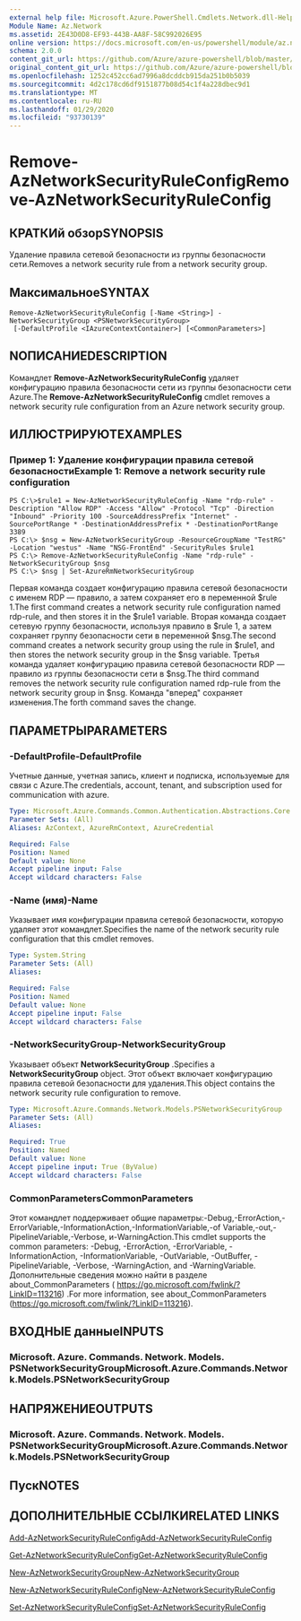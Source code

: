 ```yaml
---
external help file: Microsoft.Azure.PowerShell.Cmdlets.Network.dll-Help.xml
Module Name: Az.Network
ms.assetid: 2E43D0D8-EF93-443B-AA8F-58C992026E95
online version: https://docs.microsoft.com/en-us/powershell/module/az.network/remove-aznetworksecurityruleconfig
schema: 2.0.0
content_git_url: https://github.com/Azure/azure-powershell/blob/master/src/Network/Network/help/Remove-AzNetworkSecurityRuleConfig.md
original_content_git_url: https://github.com/Azure/azure-powershell/blob/master/src/Network/Network/help/Remove-AzNetworkSecurityRuleConfig.md
ms.openlocfilehash: 1252c452cc6ad7996a8dcddcb915da251b0b5039
ms.sourcegitcommit: 4d2c178cd6df9151877b08d54c1f4a228dbec9d1
ms.translationtype: MT
ms.contentlocale: ru-RU
ms.lasthandoff: 01/29/2020
ms.locfileid: "93730139"
---
```

# <span data-ttu-id="5b48e-101">Remove-AzNetworkSecurityRuleConfig</span><span class="sxs-lookup"><span data-stu-id="5b48e-101">Remove-AzNetworkSecurityRuleConfig</span></span>

## <span data-ttu-id="5b48e-102">КРАТКИй обзор</span><span class="sxs-lookup"><span data-stu-id="5b48e-102">SYNOPSIS</span></span>
<span data-ttu-id="5b48e-103">Удаление правила сетевой безопасности из группы безопасности сети.</span><span class="sxs-lookup"><span data-stu-id="5b48e-103">Removes a network security rule from a network security group.</span></span>

## <span data-ttu-id="5b48e-104">Максимальное</span><span class="sxs-lookup"><span data-stu-id="5b48e-104">SYNTAX</span></span>

```
Remove-AzNetworkSecurityRuleConfig [-Name <String>] -NetworkSecurityGroup <PSNetworkSecurityGroup>
 [-DefaultProfile <IAzureContextContainer>] [<CommonParameters>]
```

## <span data-ttu-id="5b48e-105">NОПИСАНИЕ</span><span class="sxs-lookup"><span data-stu-id="5b48e-105">DESCRIPTION</span></span>
<span data-ttu-id="5b48e-106">Командлет **Remove-AzNetworkSecurityRuleConfig** удаляет конфигурацию правила безопасности сети из группы безопасности сети Azure.</span><span class="sxs-lookup"><span data-stu-id="5b48e-106">The **Remove-AzNetworkSecurityRuleConfig** cmdlet removes a network security rule configuration from an Azure network security group.</span></span>

## <span data-ttu-id="5b48e-107">ИЛЛЮСТРИРУЮТ</span><span class="sxs-lookup"><span data-stu-id="5b48e-107">EXAMPLES</span></span>

### <span data-ttu-id="5b48e-108">Пример 1: Удаление конфигурации правила сетевой безопасности</span><span class="sxs-lookup"><span data-stu-id="5b48e-108">Example 1: Remove a network security rule configuration</span></span>
```
PS C:\>$rule1 = New-AzNetworkSecurityRuleConfig -Name "rdp-rule" -Description "Allow RDP" -Access "Allow" -Protocol "Tcp" -Direction "Inbound" -Priority 100 -SourceAddressPrefix "Internet" -SourcePortRange * -DestinationAddressPrefix * -DestinationPortRange 3389
PS C:\> $nsg = New-AzNetworkSecurityGroup -ResourceGroupName "TestRG" -Location "westus" -Name "NSG-FrontEnd" -SecurityRules $rule1
PS C:\> Remove-AzNetworkSecurityRuleConfig -Name "rdp-rule" -NetworkSecurityGroup $nsg
PS C:\> $nsg | Set-AzureRmNetworkSecurityGroup
```

<span data-ttu-id="5b48e-109">Первая команда создает конфигурацию правила сетевой безопасности с именем RDP — правило, а затем сохраняет его в переменной $rule 1.</span><span class="sxs-lookup"><span data-stu-id="5b48e-109">The first command creates a network security rule configuration named rdp-rule, and then stores it in the $rule1 variable.</span></span>
<span data-ttu-id="5b48e-110">Вторая команда создает сетевую группу безопасности, используя правило в $rule 1, а затем сохраняет группу безопасности сети в переменной $nsg.</span><span class="sxs-lookup"><span data-stu-id="5b48e-110">The second command creates a network security group using the rule in $rule1, and then stores the network security group in the $nsg variable.</span></span>
<span data-ttu-id="5b48e-111">Третья команда удаляет конфигурацию правила сетевой безопасности RDP — правило из группы безопасности сети в $nsg.</span><span class="sxs-lookup"><span data-stu-id="5b48e-111">The third command removes the network security rule configuration named rdp-rule from the network security group in $nsg.</span></span>
<span data-ttu-id="5b48e-112">Команда "вперед" сохраняет изменения.</span><span class="sxs-lookup"><span data-stu-id="5b48e-112">The forth command saves the change.</span></span>

## <span data-ttu-id="5b48e-113">ПАРАМЕТРЫ</span><span class="sxs-lookup"><span data-stu-id="5b48e-113">PARAMETERS</span></span>

### <span data-ttu-id="5b48e-114">-DefaultProfile</span><span class="sxs-lookup"><span data-stu-id="5b48e-114">-DefaultProfile</span></span>
<span data-ttu-id="5b48e-115">Учетные данные, учетная запись, клиент и подписка, используемые для связи с Azure.</span><span class="sxs-lookup"><span data-stu-id="5b48e-115">The credentials, account, tenant, and subscription used for communication with azure.</span></span>

```yaml
Type: Microsoft.Azure.Commands.Common.Authentication.Abstractions.Core.IAzureContextContainer
Parameter Sets: (All)
Aliases: AzContext, AzureRmContext, AzureCredential

Required: False
Position: Named
Default value: None
Accept pipeline input: False
Accept wildcard characters: False
```

### <span data-ttu-id="5b48e-116">-Name (имя)</span><span class="sxs-lookup"><span data-stu-id="5b48e-116">-Name</span></span>
<span data-ttu-id="5b48e-117">Указывает имя конфигурации правила сетевой безопасности, которую удаляет этот командлет.</span><span class="sxs-lookup"><span data-stu-id="5b48e-117">Specifies the name of the network security rule configuration that this cmdlet removes.</span></span>

```yaml
Type: System.String
Parameter Sets: (All)
Aliases:

Required: False
Position: Named
Default value: None
Accept pipeline input: False
Accept wildcard characters: False
```

### <span data-ttu-id="5b48e-118">-NetworkSecurityGroup</span><span class="sxs-lookup"><span data-stu-id="5b48e-118">-NetworkSecurityGroup</span></span>
<span data-ttu-id="5b48e-119">Указывает объект **NetworkSecurityGroup** .</span><span class="sxs-lookup"><span data-stu-id="5b48e-119">Specifies a **NetworkSecurityGroup** object.</span></span>
<span data-ttu-id="5b48e-120">Этот объект включает конфигурацию правила сетевой безопасности для удаления.</span><span class="sxs-lookup"><span data-stu-id="5b48e-120">This object contains the network security rule configuration to remove.</span></span>

```yaml
Type: Microsoft.Azure.Commands.Network.Models.PSNetworkSecurityGroup
Parameter Sets: (All)
Aliases:

Required: True
Position: Named
Default value: None
Accept pipeline input: True (ByValue)
Accept wildcard characters: False
```

### <span data-ttu-id="5b48e-121">CommonParameters</span><span class="sxs-lookup"><span data-stu-id="5b48e-121">CommonParameters</span></span>
<span data-ttu-id="5b48e-122">Этот командлет поддерживает общие параметры:-Debug,-ErrorAction,-ErrorVariable,-InformationAction,-InformationVariable,-of Variable,-out,-PipelineVariable,-Verbose, и-WarningAction.</span><span class="sxs-lookup"><span data-stu-id="5b48e-122">This cmdlet supports the common parameters: -Debug, -ErrorAction, -ErrorVariable, -InformationAction, -InformationVariable, -OutVariable, -OutBuffer, -PipelineVariable, -Verbose, -WarningAction, and -WarningVariable.</span></span> <span data-ttu-id="5b48e-123">Дополнительные сведения можно найти в разделе about_CommonParameters ( https://go.microsoft.com/fwlink/?LinkID=113216) .</span><span class="sxs-lookup"><span data-stu-id="5b48e-123">For more information, see about_CommonParameters (https://go.microsoft.com/fwlink/?LinkID=113216).</span></span>

## <span data-ttu-id="5b48e-124">ВХОДНЫЕ данные</span><span class="sxs-lookup"><span data-stu-id="5b48e-124">INPUTS</span></span>

### <span data-ttu-id="5b48e-125">Microsoft. Azure. Commands. Network. Models. PSNetworkSecurityGroup</span><span class="sxs-lookup"><span data-stu-id="5b48e-125">Microsoft.Azure.Commands.Network.Models.PSNetworkSecurityGroup</span></span>

## <span data-ttu-id="5b48e-126">НАПРЯЖЕНИЕ</span><span class="sxs-lookup"><span data-stu-id="5b48e-126">OUTPUTS</span></span>

### <span data-ttu-id="5b48e-127">Microsoft. Azure. Commands. Network. Models. PSNetworkSecurityGroup</span><span class="sxs-lookup"><span data-stu-id="5b48e-127">Microsoft.Azure.Commands.Network.Models.PSNetworkSecurityGroup</span></span>

## <span data-ttu-id="5b48e-128">Пуск</span><span class="sxs-lookup"><span data-stu-id="5b48e-128">NOTES</span></span>

## <span data-ttu-id="5b48e-129">ДОПОЛНИТЕЛЬНЫЕ ССЫЛКИ</span><span class="sxs-lookup"><span data-stu-id="5b48e-129">RELATED LINKS</span></span>

[<span data-ttu-id="5b48e-130">Add-AzNetworkSecurityRuleConfig</span><span class="sxs-lookup"><span data-stu-id="5b48e-130">Add-AzNetworkSecurityRuleConfig</span></span>](./Add-AzNetworkSecurityRuleConfig.md)

[<span data-ttu-id="5b48e-131">Get-AzNetworkSecurityRuleConfig</span><span class="sxs-lookup"><span data-stu-id="5b48e-131">Get-AzNetworkSecurityRuleConfig</span></span>](./Get-AzNetworkSecurityRuleConfig.md)

[<span data-ttu-id="5b48e-132">New-AzNetworkSecurityGroup</span><span class="sxs-lookup"><span data-stu-id="5b48e-132">New-AzNetworkSecurityGroup</span></span>](./New-AzNetworkSecurityGroup.md)

[<span data-ttu-id="5b48e-133">New-AzNetworkSecurityRuleConfig</span><span class="sxs-lookup"><span data-stu-id="5b48e-133">New-AzNetworkSecurityRuleConfig</span></span>](./New-AzNetworkSecurityRuleConfig.md)

[<span data-ttu-id="5b48e-134">Set-AzNetworkSecurityRuleConfig</span><span class="sxs-lookup"><span data-stu-id="5b48e-134">Set-AzNetworkSecurityRuleConfig</span></span>](./Set-AzNetworkSecurityRuleConfig.md)


